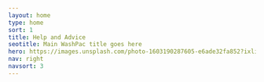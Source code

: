 ```yaml
---
layout: home
type: home
sort: 1
title: Help and Advice
seotitle: Main WashPac title goes here
hero: https://images.unsplash.com/photo-1603190287605-e6ade32fa852?ixlib=rb-1.2.1&ixid=MnwxMjA3fDB8MHxwaG90by1wYWdlfHx8fGVufDB8fHx8&auto=format&fit=crop&w=1770&q=80
nav: right
navsort: 3
---
```


